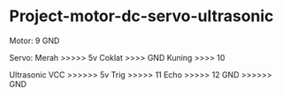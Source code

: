 # Project-motor-dc-servo-ultrasonic

Motor:
9
GND

Servo:
Merah >>>>> 5v
Coklat >>>> GND
Kuning >>>> 10

Ultrasonic
VCC >>>>>> 5v
Trig >>>>> 11
Echo >>>>> 12
GND >>>>>> GND
